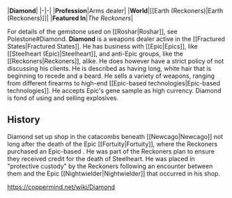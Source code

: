 |**Diamond**|
|-|-|
|**Profession**|Arms dealer|
|**World**|[[Earth (Reckoners)\|Earth (Reckoners)]]|
|**Featured In**|*The Reckoners*|

For details of the gemstone used on [[Roshar\|Roshar]], see Polestone#Diamond.
**Diamond** is a weapons dealer active in the [[Fractured States\|Fractured States]]. He has business with [[Epic\|Epics]], like [[Steelheart (Epic)\|Steelheart]], and anti-Epic groups, like the [[Reckoners\|Reckoners]], alike. He does however have a strict policy of not discussing his clients.
He is described as having long, white hair that is beginning to recede and a beard.
He sells a variety of weapons, ranging from different firearms to high-end [[Epic-based technologies\|Epic-based technologies]]. He accepts Epic's gene sample as high currency.
Diamond is fond of using and selling explosives.

## History
Diamond set up shop in the catacombs beneath [[Newcago\|Newcago]] not long after the death of the Epic [[Fortuity\|Fortuity]], where the Reckoners purchased an Epic-based .
He was part of the Reckoners plan to ensure they received credit for the death of Steelheart.
He was placed in "protective custody" by the Reckoners following an encounter between them and the Epic [[Nightwielder\|Nightwielder]] that occurred in his shop.



https://coppermind.net/wiki/Diamond